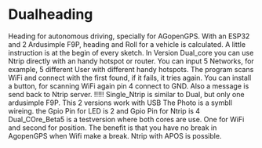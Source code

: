 # Dualheading
Heading for autonomous driving, specially for AGopenGPS. 
With an ESP32 and 2 Ardusimple F9P, heading and Roll for a vehicle is calculated. 
A little instruction is at the begin of every sketch. 
In Version Dual_core you can use Ntrip directly with an handy hotspot or router.
You can input 5 Networks, for example, 5 different User with different handy hotspots.
The program scans WiFi and connect with the first found, if it fails, it tries again.
You can install a button, for scanning WiFi again pin 4 connect to GND.
Also a message is send back to Ntrip server. !!!!!
Single_Ntrip is similar to Dual, but only one ardusimple F9P.
This 2 versions work with USB
The Photo is a symbll wireing. the Gpio Pin for LED is 2 and Gpio Pin for Ntrip is 4
Dual_COre_Beta5 is a testversion where both cores are use. One for WiFi and second for position.
The benefit is that you have no break in AgopenGPS when Wifi make a break.
Ntrip with APOS is possible.
